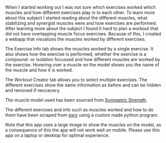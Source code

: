 When I started working out I was not sure which exercises worked which muscles
and how different exercises play in to each other. To learn more about this
subject I started reading about the different muscles, what stabilizing and
synergist muscles were and how exercises are performed. After learning more
about the subject I found it hard to plan a workout that did not have overlapping
muscle focus exercises. Because of this, I created a webapp that visualizes the
muscles worked by different exercises.

The Exercise Info tab shows the muscles worked by a single exercise. It also shows
how the exercise is performed, whether the exercise is a compound- or isolation
focussed and how different muscles are worked by the exercise. Hovering over a
muscle on the model shows you the name of the muscle and how it is worked.

The Workout Creator tab allows you to select multiple exercises. The different
exercises show the same information as before and can be hidden and removed if
neccecery.

The muscle model used has been sourced from [Symmetric Strength](https://symmetricstrength.com/).

The different exercises and info such as muscles worked and how to do them have
been scraped from [exrx](https://exrx.net/) using a custom made python program.

Note that this app uses a large image to show the muscles on the model,
as a consequence of this the app will not work well on mobile. Please use this
app on a laptop or desktop for optimal experience.